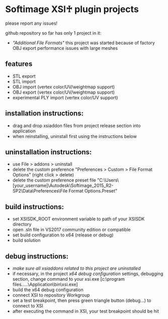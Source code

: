 # Softimage XSI♰ plugin projects

please report any issues!
 
github repository so far has only 1 project in it:

* *"Additional File Formats"*
  this project was started because of factory OBJ export performance issues with large meshes

features
-------------------------
* STL export 
* STL import
* OBJ import (vertex color/UV/weightmap support)
* OBJ export (vertex color/UV/weightmap support)
* experimental PLY import (vertex color/UV support)

installation instructions:
---------------------
* drag and drop xsiaddon files from project release section into application
* when reinstalling, uninstall first using the instructions below

uninstallation instructions:
---------------------
* use File > addons > uninstall
* delete the custom preference "Preferences > Custom > File Format Options" (right click > delete)
* delete the custom preference preset file "C:\Users\\[your_username]\Autodesk\Softimage_2015_R2-SP2\Data\Preferences\File Format Options.Preset" 

build instructions:
-------------------------
* set XSISDK_ROOT environment variable to path of your XSISDK directory
* open .sln file in VS2017 community edition or compatible
* set build configuration to x64 (release or debug)
* build solution

debug instructions:
-------------------------
* *make sure all xsiaddons related to this project are uninstalled*
* if necessary, in the project *x64 debug configuration* settings, debugging section, change command to your xsi.exe [c:\program files\.....\Application\bin\xsi.exe]
* build the x64 debug configuration
* connect XSI to repository Workgroup
* set a test breakpoint, then press green triangle button (debug...) to connect to XSI
* after executing the command in XSI, your test breakpoint should be hit 

